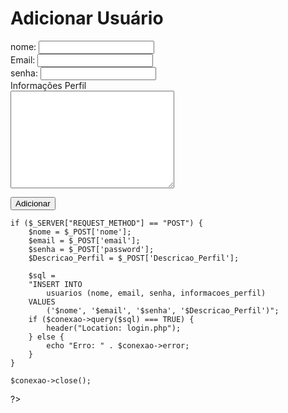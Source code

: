 

<head>
<title>Adicionar</title>

<!DOCTYPE html>
<html>
<head>

<link rel="stylesheet" type="text/css" href="estilo2.css">
</head>

<body> 
<div class="login">
<h1> Adicionar Usuário </h1>
<form method="post" action="adicionar.php">
   <div class="campos"></div> nome: <input type="text" name="nome"><br>
    Email: 
    <input type="email" name="email"><br>
    senha: 
    <input type="password" name="password" max="14" min><br>
    Informações Perfil</br>
    <textarea name="descricao_perfil" id="id" cols="30" rows="10"></textarea></p>
<div class="botao_enviar">
    <input type="submit" value="Adicionar" id="botao_enviar">
</div>
    </div>
</form>
</div>
</body
<?php
    include 'conexao.php';

    if ($_SERVER["REQUEST_METHOD"] == "POST") {
        $nome = $_POST['nome'];
        $email = $_POST['email'];
        $senha = $_POST['password'];
        $Descricao_Perfil = $_POST['Descricao_Perfil'];

        $sql = 
        "INSERT INTO 
            usuarios (nome, email, senha, informacoes_perfil) 
        VALUES 
            ('$nome', '$email', '$senha', '$Descricao_Perfil')";
        if ($conexao->query($sql) === TRUE) {
            header("Location: login.php");
        } else {
            echo "Erro: " . $conexao->error;
        }
    }

    $conexao->close();
?>

